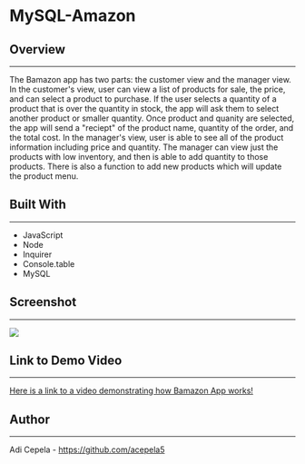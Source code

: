 # MySQL-Amazon

## Overview 
---
The Bamazon app has two parts: the customer view and the manager view. In the customer's view, user can
view a list of products for sale, the price, and can select a product to purchase. If the user selects a quantity of a product that is over the quantity in stock, the app will ask them to select another product or smaller quantity. Once product and quanity are selected, the app will send a "reciept" of the product name, quantity of the order, and the total cost.
In the manager's view, user is able to see all of the product information including price and quantity. The manager can view just the products with low inventory, and then is able to add quantity to those products. There is also a function to add new products which will update the product menu.  

## Built With
---
- JavaScript
- Node
- Inquirer
- Console.table
- MySQL
## Screenshot
---

![ ](./Screenshot(2).png)

## Link to Demo Video
---
[Here is a link to a video demonstrating how Bamazon App works!](https://youtu.be/y3iqiUV8Z54)

## Author
---
Adi Cepela - https://github.com/acepela5
